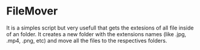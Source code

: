 # FileMover

It is a simples script but very usefull that gets the extesions of all file inside of an folder. 
It creates a new folder with the extensions names (like .jpg, .mp4, .png, etc) and move all the files to the respectives folders.
